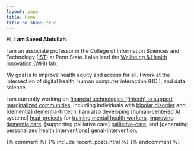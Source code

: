 ```yaml
---
layout: page
title: Home
title_no_show: true
---
```


**Hi, I am Saeed Abdullah**.

I am an associate professor in the College of Information Sciences and
Technology ([IST][ist-link]) at Penn State. I also lead the [Wellbeing & Health
Innovation (WHI)][whi-lab] lab.

My goal is to improve health equity and access for all. I work at the
intersection of digital health, human computer interaction (HCI), and
data science.

I am currently working on [financial technologies
(fintech) to support marginalized communities][fintech-projects],
including individuals with [bipolar disorder][bd-fintech] and [dementia]
[dementia-fintech]. I am also developing [human-centered AI systems]
[hcai-projects] for [training mental health workers][teammait],
[improving dementia care][dementia-va], [supporting palliative care]
[palliative-care], and [generating personalized health interventions]
[genai-intervention].

{% comment %}
{% include recent_posts.html %}
{% endcomment %}

[whi-lab]: https://whilab.org/
[ist-link]: https://ist.psu.edu/
[fintech-projects]: https://whilab.org/#democratizing-financial-technology-fintech
[hcai-projects]: https://whilab.org/#human-centered-ai-for-health
[bd-fintech]: https://whilab.org/projects/bd-finhealth.html
[dementia-fintech]: https://whilab.org/projects/dementia-fintech.html
[teammait]: https://whilab.org/projects/teammait.html
[dementia-va]: https://whilab.org/projects/dementia-va.html
[palliative-care]: https://whilab.org/projects/palliative-care.html
[genai-intervention]: https://whilab.org/projects/genai-intervention.html
